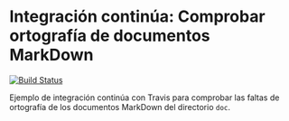 # Integración continúa: Comprobar ortografía de documentos MarkDown

[![Build Status](https://travis-ci.com/adriasir123/ic-travis-diccionario.svg?branch=master)](https://travis-ci.com/adriasir123/ic-travis-diccionario)

Ejemplo de integración continúa con Travis para comprobar las faltas de ortografía de los documentos MarkDown del directorio `doc`. 

